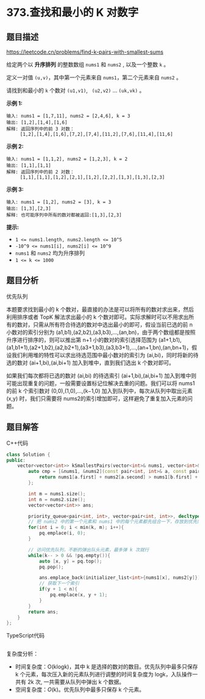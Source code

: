 # 373.查找和最小的 K 对数字

## 题目描述 

https://leetcode.cn/problems/find-k-pairs-with-smallest-sums

给定两个以 **升序排列** 的整数数组 `nums1` 和 `nums2` , 以及一个整数 `k` 。

定义一对值 `(u,v)`，其中第一个元素来自 `nums1`，第二个元素来自 `nums2` 。

请找到和最小的 `k` 个数对 `(u1,v1)`, ` (u2,v2)` ...  `(uk,vk)` 。

 

**示例 1:**

```
输入: nums1 = [1,7,11], nums2 = [2,4,6], k = 3
输出: [1,2],[1,4],[1,6]
解释: 返回序列中的前 3 对数：
     [1,2],[1,4],[1,6],[7,2],[7,4],[11,2],[7,6],[11,4],[11,6]
```

**示例 2:**

```
输入: nums1 = [1,1,2], nums2 = [1,2,3], k = 2
输出: [1,1],[1,1]
解释: 返回序列中的前 2 对数：
     [1,1],[1,1],[1,2],[2,1],[1,2],[2,2],[1,3],[1,3],[2,3]
```

**示例 3:**

```
输入: nums1 = [1,2], nums2 = [3], k = 3 
输出: [1,3],[2,3]
解释: 也可能序列中所有的数对都被返回:[1,3],[2,3]
```

**提示:**

- `1 <= nums1.length, nums2.length <= 10^5`
- `-10^9 <= nums1[i], nums2[i] <= 10^9`
- `nums1` 和 `nums2` 均为升序排列
- `1 <= k <= 1000`



## 题目分析

优先队列

本题要求找到最小的 k 个数对，最直接的办法是可以将所有的数对求出来，然后利用排序或者 TopK 解法求出最小的 k 个数对即可。实际求解时可以不用求出所有的数对，只需从所有符合待选的数对中选出最小的即可，假设当前已选的前 n 小数对的索引分别为 (a1,b1),(a2,b2),(a3,b3),…,(an,bn)，由于两个数组都是按照升序进行排序的，则可以推出第 n+1 小的数对的索引选择范围为 (a1+1,b1),(a1,b1+1),(a2+1,b2),(a2,b2+1),(a3+1,b3),(a3,b3+1),…,(an+1,bn),(an,bn+1)，假设我们利用堆的特性可以求出待选范围中最小数对的索引为 (ai,bi)，同时将新的待选的数对 (ai+1,bi),(ai,bi+1) 加入到堆中，直到我们选出 k 个数对即可。

如果我们每次都将已选的数对 (ai,bi) 的待选索引 (ai+1,bi),(ai,bi+1) 加入到堆中则可能出现重复的问题，一般需要设置标记位解决去重的问题。我们可以将 nums1的前 k 个索引数对 (0,0),(1,0),…,(k−1,0) 加入到队列中，每次从队列中取出元素 (x,y) 时，我们只需要将 nums2的索引增加即可，这样避免了重复加入元素的问题。



## 题目解答

C++代码

```c++
class Solution {
public:
    vector<vector<int>> kSmallestPairs(vector<int>& nums1, vector<int>& nums2, int k) {
        auto cmp = [&nums1, &nums2](const pair<int, int>& a, const pair<int, int>& b){
            return nums1[a.first] + nums2[a.second] > nums1[b.first] + nums2[b.second];
        };

        int m = nums1.size();
        int n = nums2.size();
        vector<vector<int>> ans;

        priority_queue<pair<int, int>, vector<pair<int, int>>, decltype(cmp)> pq(cmp);
        // 把 nums2 中的第一个元素和 nums1 中的每个元素都先组合一下，存放到优先队列当中
        for(int i = 0; i < min(k, m); i++){
            pq.emplace(i, 0);
        }

        // 访问优先队列，不断的弹出队头元素，最多弹 k 次就行
        while(k-- > 0 && !pq.empty()){
            auto [x, y] = pq.top();
            pq.pop();

            ans.emplace_back(initializer_list<int>{nums1[x], nums2[y]});
            // 获取下一个索引
            if(y + 1 < n){
                pq.emplace(x, y + 1);
            }
        }
        return ans;
    }
};
```

TypeScript代码

```typescript

```

复杂度分析：

* 时间复杂度：O(klogk)，其中 k 是选择的数对的数目。优先队列中最多只保存 k 个元素，每次压入新的元素队列进行调整的时间复杂度为 log⁡k，入队操作一共有 2k 次, 一共需要从队列中弹出 k 个数据。
* 空间复杂度：*O*(k)。优先队列中最多只保存 k 个元素。

